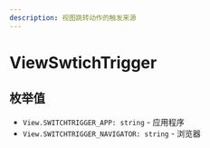 ```yaml
---
description: 视图跳转动作的触发来源
---
```


# ViewSwtichTrigger

## 枚举值

* `View.SWITCHTRIGGER_APP: string` - 应用程序
* `View.SWITCHTRIGGER_NAVIGATOR: string` - 浏览器

